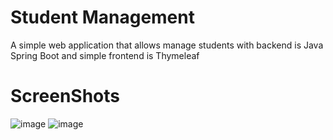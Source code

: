 # Student Management
A simple web application that allows manage students with backend is Java Spring Boot and simple frontend is Thymeleaf
# ScreenShots
![image](https://github.com/N-X-T/StudentManagement/assets/49335931/20963606-e9f4-4ac3-af96-e0e3d22a5952)
![image](https://github.com/N-X-T/StudentManagement/assets/49335931/5d4dc0cb-8ad1-44f7-8045-98005588199e)

